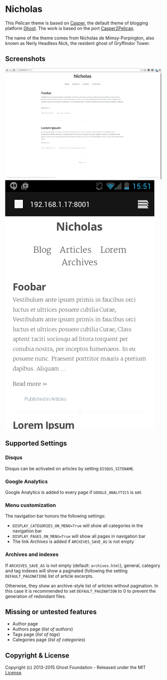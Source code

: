 # Nicholas

This Pelican theme is based on [Casper](https://github.com/TryGhost/Casper), the default theme of blogging platform [Ghost](https://github.com/TryGhost/Ghost).
The work is based on the port [Casper2Pelican](https://github.com/abr4xas/Casper2Pelican).

The name of the theme comes from Nicholas de Mimsy-Porpington, also known as Nerly Headless Nick, the resident ghost of Gryffindor Tower.

## Screenshots
![Desktop view](screenshot-desktop.png)
![Android view](screenshot-android.png)

## Supported Settings

### Disqus

Disqus can be activated on articles by setting `DISQUS_SITENAME`.

### Google Analytics

Google Analytics is added to every page if `GOOGLE_ANALYTICS` is set.

### Menu customization

The navigation bar honors the following settings:

 * `DISPLAY_CATEGORIES_ON_MENU=True` will show all categories in the navigation bar
 * `DISPLAY_PAGES_ON_MENU=True` will show all pages in navigation bar
 * The link _Archives_ is added if `ARCHIVES_SAVE_AS` is not empty

### Archives and indexes

If `ARCHIVES_SAVE_AS` is not empty (default: `archives.html`), general, category and tag indexes will show a paginated (following the setting `DEFAULT_PAGINATION`) list of article excerpts.

Otherwise, they show an archive-style list of articles without pagination. In this case it is recommended to set `DEFAULT_PAGINATION` to 0 to prevent the generation of redondant files.

## Missing or untested features

 * Author page
 * Authors page (_list of authors_)
 * Tags page (_list of tags_)
 * Categories page (_list of categories_)

## Copyright & License

Copyright (c) 2013-2015 Ghost Foundation - Released under the MIT [License](LICENSE).
